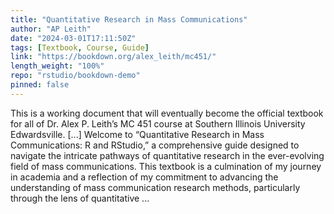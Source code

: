 ```yaml
---
title: "Quantitative Research in Mass Communications"
author: "AP Leith"
date: "2024-03-01T17:11:50Z"
tags: [Textbook, Course, Guide]
link: "https://bookdown.org/alex_leith/mc451/"
length_weight: "100%"
repo: "rstudio/bookdown-demo"
pinned: false
---
```


This is a working document that will eventually become the official textbook for all of Dr. Alex P. Leith’s MC 451 course at Southern Illinois University Edwardsville. [...] Welcome to “Quantitative Research in Mass Communications: R and RStudio,” a comprehensive guide designed to navigate the intricate pathways of quantitative research in the ever-evolving field of mass communications. This textbook is a culmination of my journey in academia and a reflection of my commitment to advancing the understanding of mass communication research methods, particularly through the lens of quantitative ...
